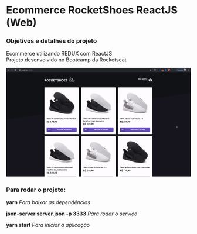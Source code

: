 # Ecommerce RocketShoes ReactJS (Web)

### Objetivos e detalhes do projeto

Ecommerce utilizando REDUX com ReactJS <br />
Projeto desenvolvido no Bootcamp da Rocketseat

![Imagem do App RocketShoes-ReactJS Rodando](https://raw.githubusercontent.com/mayconfrancisco/rocketshoes-reactjs/master/imgs/rocketshoes.gif)


### Para rodar o projeto:

**yarn** _Para baixar as dependências_

**json-server server.json -p 3333** _Para rodar o serviço_

**yarn start** _Para iniciar a aplicação_
